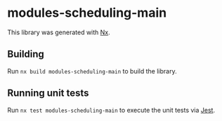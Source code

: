 # modules-scheduling-main

This library was generated with [Nx](https://nx.dev).

## Building

Run `nx build modules-scheduling-main` to build the library.

## Running unit tests

Run `nx test modules-scheduling-main` to execute the unit tests via [Jest](https://jestjs.io).
